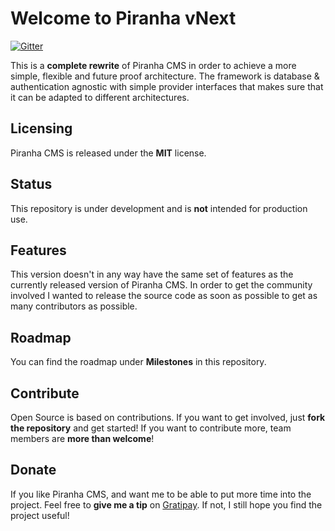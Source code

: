 # Welcome to Piranha vNext

[![Gitter](https://badges.gitter.im/Join%20Chat.svg)](https://gitter.im/PiranhaCMS/Piranha.vNext?utm_source=badge&utm_medium=badge&utm_campaign=pr-badge&utm_content=badge)

This is a **complete rewrite** of Piranha CMS in order to achieve a more simple, flexible and future proof architecture. The framework is database & authentication agnostic with simple provider interfaces that makes sure that it can be adapted to different architectures.

## Licensing

Piranha CMS is released under the **MIT** license.

## Status

This repository is under development and is **not** intended for production use.

## Features

This version doesn't in any way have the same set of features as the currently released version of Piranha CMS. In order to get the community involved I wanted to release the source code as soon as possible to get as many contributors as possible.

## Roadmap

You can find the roadmap under **Milestones** in this repository.

## Contribute

Open Source is based on contributions. If you want to get involved, just **fork the repository** and get started! If you want to contribute more, team members are **more than welcome**!

## Donate

If you like Piranha CMS, and want me to be able to put more time into the project. Feel free to **give me a tip** on [Gratipay](https://gratipay.com/tidyui). If not, I still hope you find the project useful!
